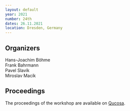 ```yaml
---
layout: default
year: 2021
number: 24th
dates: 26.11.2021
location: Dresden, Germany
---
```


## Organizers

Hans-Joachim Böhme\
Frank Bahrmann\
Pavel Slavík\
Miroslav Macík

## Proceedings

The proceedings of the workshop are available on [Qucosa](https://nbn-resolving.org/urn:nbn:de:bsz:520-qucosa2-791843).
